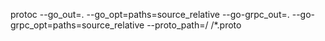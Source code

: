 protoc --go_out=. --go_opt=paths=source_relative --go-grpc_out=. --go-grpc_opt=paths=source_relative --proto_path=/ /*.proto
